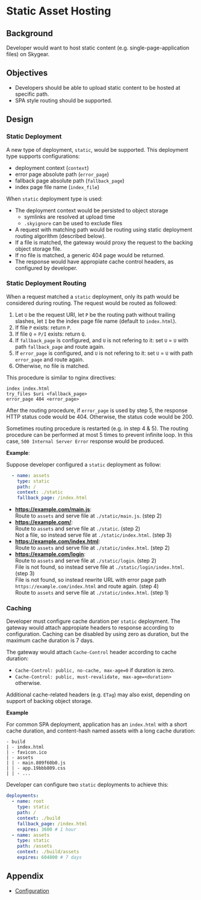 # Static Asset Hosting

## Background
Developer would want to host static content (e.g. single-page-application files) on Skygear.

## Objectives
- Developers should be able to upload static content to be hosted at specific path.
- SPA style routing should be supported.

## Design

### Static Deployment

A new type of deployment, `static`, would be supported. This deployment type
supports configurations:
- deployment context (`context`)
- error page absolute path (`error_page`)
- fallback page absolute path (`fallback_page`)
- index page file name (`index_file`)

When `static` deployment type is used:
- The deployment context would be persisted to object storage
    - symlinks are resolved at upload time
    - `.skyignore` can be used to exclude files
- A request with matching path would be routing using static deployment routing
  algorithm (described below).
- If a file is matched, the gateway would proxy the request to the backing
  object storage file.
- If no file is matched, a generic 404 page would be returned.
- The response would have appropiate cache control headers, as configured by
  developer.

### Static Deployment Routing

When a request matched a `static` deployment, only its path would be considered
during routing. The request would be routed as followed:

1. Let `U` be the request URI,
   let `P` be the routing path without trailing slashes,
   let `I` be the index page file name (default to `index.html`).
2. If file `P` exists: return `P`.
3. If file `Q` = `P/I` exists: return `Q`.
4. If `fallback_page` is configured, and `U` is not refering to it:
   set `U` = `U` with path `fallback_page` and route again.
5. If `error_page` is configured, and `U` is not refering to it:
   set `U` = `U` with path `error_page` and route again.
6. Otherwise, no file is matched.

This procedure is similar to nginx directives:
```
index index.html
try_files $uri <fallback_page>
error_page 404 <error_page>
```

After the routing procedure, if `error_page` is used by step 5, the response
HTTP status code would be 404. Otherwise, the status code would be 200.

Sometimes routing procedure is restarted (e.g. in step 4 & 5). The routing
procedure can be performed at most 5 times to prevent infinite loop. In this
case, `500 Internal Server Error` response would be produced.

**Example**:

Suppose developer configured a `static` deployment as follow:
```yaml
  - name: assets
    type: static
    path: /
    context: ./static
    fallback_page: /index.html
```

- **https://example.com/main.js**:  
    Route to `assets` and serve file at `./static/main.js`. (step 2)  
- **https://example.com/**:  
    Route to `assets` and serve file at `./static`. (step 2)  
    Not a file, so instead serve file at `./static/index.html`. (step 3)  
- **https://example.com/index.html**:  
    Route to `assets` and serve file at `./static/index.html`. (step 2)  
- **https://example.com/login**:  
    Route to `assets` and serve file at `./static/login`. (step 2)  
    File is not found, so instead serve file at `./static/login/index.html`. (step 3)  
    File is not found, so instead rewrite URL with error page path
    `https://example.com/index.html` and route again. (step 4)  
    Route to `assets` and serve file at `./static/index.html`. (step 1)

### Caching

Developer must configure cache duration per `static` deployment. The gateway
would attach appropiate headers to response according to configuration. Caching
can be disabled by using zero as duration, but the maximum cache duration is
7 days.

The gateway would attach `Cache-Control` header according to cache duration:
- `Cache-Control: public, no-cache, max-age=0` if duration is zero.
- `Cache-Control: public, must-revalidate, max-age=<duration>` otherwise.

Additional cache-related headers (e.g. `ETag`) may also exist, depending on
support of backing object storage.

**Example**

For common SPA deployment, application has an `index.html` with a short cache
duration, and content-hash named assets with a long cache duration:
```
- build
| - index.html
| - favicon.ico
| - assets
| | - main.809f60b0.js
| | - app.19bbb809.css
| | - ...
```

Developer can configure two `static` deployments to achieve this:
```yaml
deployments:
  - name: root
    type: static
    path: /
    context: ./build
    fallback_page: /index.html
    expires: 3600 # 1 hour
  - name: assets
    type: static
    path: /assets
    context: ./build/assets
    expires: 604800 # 7 days
```

## Appendix

- [Configuration](./config.md)
